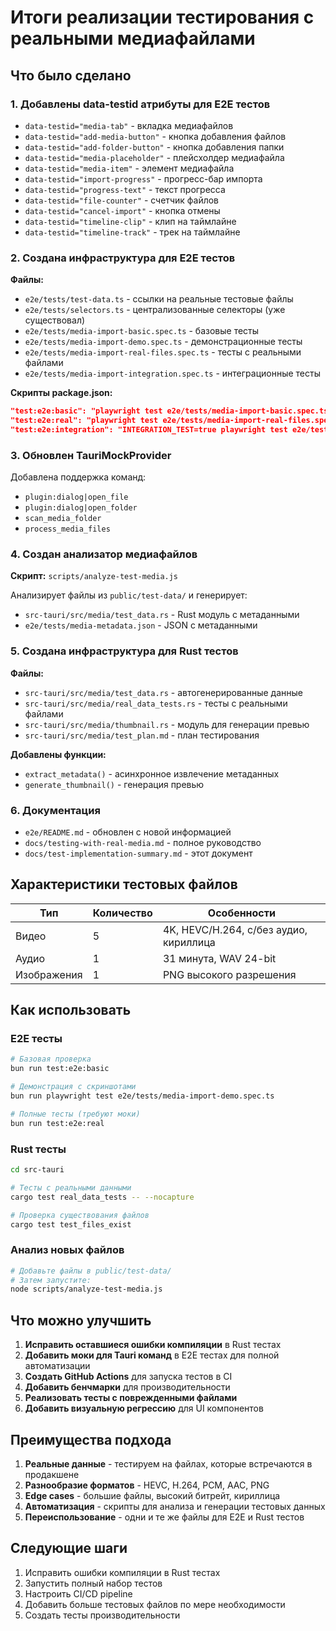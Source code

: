 # Итоги реализации тестирования с реальными медиафайлами

## Что было сделано

### 1. Добавлены data-testid атрибуты для E2E тестов

- `data-testid="media-tab"` - вкладка медиафайлов
- `data-testid="add-media-button"` - кнопка добавления файлов  
- `data-testid="add-folder-button"` - кнопка добавления папки
- `data-testid="media-placeholder"` - плейсхолдер медиафайла
- `data-testid="media-item"` - элемент медиафайла
- `data-testid="import-progress"` - прогресс-бар импорта
- `data-testid="progress-text"` - текст прогресса
- `data-testid="file-counter"` - счетчик файлов
- `data-testid="cancel-import"` - кнопка отмены
- `data-testid="timeline-clip"` - клип на таймлайне
- `data-testid="timeline-track"` - трек на таймлайне

### 2. Создана инфраструктура для E2E тестов

**Файлы:**
- `e2e/tests/test-data.ts` - ссылки на реальные тестовые файлы
- `e2e/tests/selectors.ts` - централизованные селекторы (уже существовал)
- `e2e/tests/media-import-basic.spec.ts` - базовые тесты
- `e2e/tests/media-import-demo.spec.ts` - демонстрационные тесты
- `e2e/tests/media-import-real-files.spec.ts` - тесты с реальными файлами
- `e2e/tests/media-import-integration.spec.ts` - интеграционные тесты

**Скрипты package.json:**
```json
"test:e2e:basic": "playwright test e2e/tests/media-import-basic.spec.ts",
"test:e2e:real": "playwright test e2e/tests/media-import-real-files.spec.ts",
"test:e2e:integration": "INTEGRATION_TEST=true playwright test e2e/tests/media-import-integration.spec.ts",
```

### 3. Обновлен TauriMockProvider

Добавлена поддержка команд:
- `plugin:dialog|open_file`
- `plugin:dialog|open_folder`
- `scan_media_folder`
- `process_media_files`

### 4. Создан анализатор медиафайлов

**Скрипт:** `scripts/analyze-test-media.js`

Анализирует файлы из `public/test-data/` и генерирует:
- `src-tauri/src/media/test_data.rs` - Rust модуль с метаданными
- `e2e/tests/media-metadata.json` - JSON с метаданными

### 5. Создана инфраструктура для Rust тестов

**Файлы:**
- `src-tauri/src/media/test_data.rs` - автогенерированные данные
- `src-tauri/src/media/real_data_tests.rs` - тесты с реальными файлами
- `src-tauri/src/media/thumbnail.rs` - модуль для генерации превью
- `src-tauri/src/media/test_plan.md` - план тестирования

**Добавлены функции:**
- `extract_metadata()` - асинхронное извлечение метаданных
- `generate_thumbnail()` - генерация превью

### 6. Документация

- `e2e/README.md` - обновлен с новой информацией
- `docs/testing-with-real-media.md` - полное руководство
- `docs/test-implementation-summary.md` - этот документ

## Характеристики тестовых файлов

| Тип | Количество | Особенности |
|-----|------------|-------------|
| Видео | 5 | 4K, HEVC/H.264, с/без аудио, кириллица |
| Аудио | 1 | 31 минута, WAV 24-bit |
| Изображения | 1 | PNG высокого разрешения |

## Как использовать

### E2E тесты

```bash
# Базовая проверка
bun run test:e2e:basic

# Демонстрация с скриншотами
bun run playwright test e2e/tests/media-import-demo.spec.ts

# Полные тесты (требуют моки)
bun run test:e2e:real
```

### Rust тесты

```bash
cd src-tauri

# Тесты с реальными данными
cargo test real_data_tests -- --nocapture

# Проверка существования файлов
cargo test test_files_exist
```

### Анализ новых файлов

```bash
# Добавьте файлы в public/test-data/
# Затем запустите:
node scripts/analyze-test-media.js
```

## Что можно улучшить

1. **Исправить оставшиеся ошибки компиляции** в Rust тестах
2. **Добавить моки для Tauri команд** в E2E тестах для полной автоматизации
3. **Создать GitHub Actions** для запуска тестов в CI
4. **Добавить бенчмарки** для производительности
5. **Реализовать тесты с поврежденными файлами**
6. **Добавить визуальную регрессию** для UI компонентов

## Преимущества подхода

1. **Реальные данные** - тестируем на файлах, которые встречаются в продакшене
2. **Разнообразие форматов** - HEVC, H.264, PCM, AAC, PNG
3. **Edge cases** - большие файлы, высокий битрейт, кириллица
4. **Автоматизация** - скрипты для анализа и генерации тестовых данных
5. **Переиспользование** - одни и те же файлы для E2E и Rust тестов

## Следующие шаги

1. Исправить ошибки компиляции в Rust тестах
2. Запустить полный набор тестов
3. Настроить CI/CD pipeline
4. Добавить больше тестовых файлов по мере необходимости
5. Создать тесты производительности